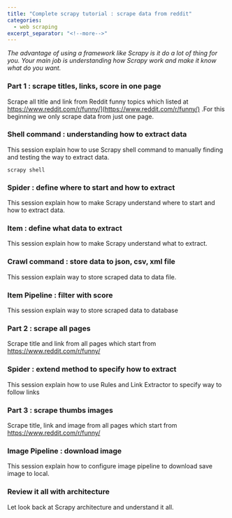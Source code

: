 ```yaml
---
title: "Complete scrapy tutorial : scrape data from reddit"
categories:
  - web scraping
excerpt_separator: "<!--more-->"
---
```



*The advantage of using a framework like Scrapy is it do a lot of thing for you. Your main job is understanding how Scrapy work and make it know what do you want.*

<!--more-->



### Part 1 : scrape titles, links, score in one page

Scrape all title and link from Reddit funny topics which listed at https://www.reddit.com/r/funny/](https://www.reddit.com/r/funny/) .For this beginning we only scrape data from just one page.



### Shell command : understanding how to extract data 

This session explain how to use Scrapy shell command to manually finding and testing the way to extract data.

```shell
scrapy shell
```



### Spider : define where to start and how to extract

This session explain how to make Scrapy understand where to start and how to extract data.



### Item : define what data to extract

This session explain how to make Scrapy understand what to extract.



### Crawl command : store data to json, csv, xml file

This session explain way to store scraped data to data file.



### Item Pipeline : filter with score

This session explain way to store scraped data to database



### Part 2 : scrape all pages

Scrape title and link from all pages which start from https://www.reddit.com/r/funny/



### Spider : extend method to specify how to extract

This session explain how to use Rules and Link Extractor to specify way to follow links



### Part 3 : scrape thumbs images

Scrape title, link and image from all pages which start from https://www.reddit.com/r/funny/



### Image Pipeline : download image

This session explain how to configure image pipeline to download save image to local.



### Review it all with architecture

Let look back at Scrapy architecture and understand it all.



